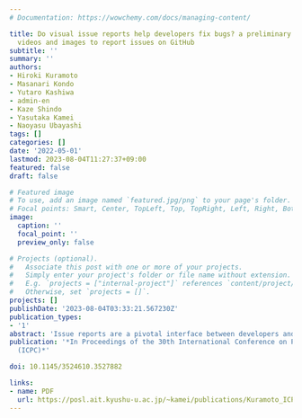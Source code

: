 ```yaml
---
# Documentation: https://wowchemy.com/docs/managing-content/

title: Do visual issue reports help developers fix bugs? a preliminary study of using
  videos and images to report issues on GitHub
subtitle: ''
summary: ''
authors:
- Hiroki Kuramoto
- Masanari Kondo
- Yutaro Kashiwa
- admin-en
- Kaze Shindo
- Yasutaka Kamei
- Naoyasu Ubayashi
tags: []
categories: []
date: '2022-05-01'
lastmod: 2023-08-04T11:27:37+09:00
featured: false
draft: false

# Featured image
# To use, add an image named `featured.jpg/png` to your page's folder.
# Focal points: Smart, Center, TopLeft, Top, TopRight, Left, Right, BottomLeft, Bottom, BottomRight.
image:
  caption: ''
  focal_point: ''
  preview_only: false

# Projects (optional).
#   Associate this post with one or more of your projects.
#   Simply enter your project's folder or file name without extension.
#   E.g. `projects = ["internal-project"]` references `content/project/deep-learning/index.md`.
#   Otherwise, set `projects = []`.
projects: []
publishDate: '2023-08-04T03:33:21.567230Z'
publication_types:
- '1'
abstract: 'Issue reports are a pivotal interface between developers and users for receiving information about bugs in their products. In practice, issue reports often have incorrect information or insufficient information to enable bugs to be reproduced, and this has the effect of delaying the entire bug-fixing process. To facilitate their bug-reproduction work, GitHub has provided a new feature that allows users to share videos (e.g., mp4 files.) Using such videos, reports can be made to developers about the details of bugs by recording the symptoms, reproduction steps, and other important aspects of bug information. While such visual issue reports have the potential to significantly improve the bug-fixing process, no studies have empirically exam-ined this impact. In this paper, we conduct a preliminary study to identify the characteristics of visual issue reports by comparing them with non-visual issue reports. We collect 1,230 videos and 18,760 images from 226,286 issues on 4,173 publicly available repositories. Our preliminary analysis shows that issue reports with images are described in fewer words than non-visual issue reports. In addition, we observe that most dis-cussions in visual issue reports are concerned with either conditions for reproduction (e.g., when) or GUI (e.g., pageviewcontroller.)'
publication: '*In Proceedings of the 30th International Conference on Program Comprehension
  (ICPC)*'

doi: 10.1145/3524610.3527882

links: 
- name: PDF
  url: https://posl.ait.kyushu-u.ac.jp/~kamei/publications/Kuramoto_ICPC2022.pdf
---
```

